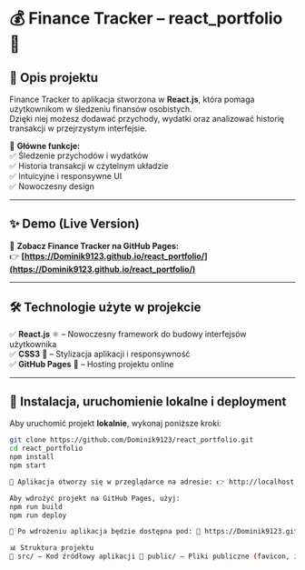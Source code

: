 # 💰 Finance Tracker – react_portfolio 🚀  

## 📌 Opis projektu  
Finance Tracker to aplikacja stworzona w **React.js**, która pomaga użytkownikom w śledzeniu finansów osobistych.  
Dzięki niej możesz dodawać przychody, wydatki oraz analizować historię transakcji w przejrzystym interfejsie.  

🔹 **Główne funkcje:**  
✅ Śledzenie przychodów i wydatków  
✅ Historia transakcji w czytelnym układzie  
✅ Intuicyjne i responsywne UI  
✅ Nowoczesny design  

---

## ✨ Demo (Live Version)  
🔗 **Zobacz Finance Tracker na GitHub Pages:**  
👉 **[https://Dominik9123.github.io/react_portfolio/](https://Dominik9123.github.io/react_portfolio/)**  

---

## 🛠 Technologie użyte w projekcie  
✅ **React.js** ⚛️ – Nowoczesny framework do budowy interfejsów użytkownika  
✅ **CSS3** 🎨 – Stylizacja aplikacji i responsywność  
✅ **GitHub Pages** 🚀 – Hosting projektu online  

---

## 📄 Instalacja, uruchomienie lokalne i deployment  

Aby uruchomić projekt **lokalnie**, wykonaj poniższe kroki:  

```bash
git clone https://github.com/Dominik9123/react_portfolio.git
cd react_portfolio
npm install
npm start

📌 Aplikacja otworzy się w przeglądarce na adresie: 👉 http://localhost:3000/

Aby wdrożyć projekt na GitHub Pages, użyj:
npm run build
npm run deploy

📌 Po wdrożeniu aplikacja będzie dostępna pod: 🔗 https://Dominik9123.github.io/react_portfolio/

📊 Struktura projektu
📂 src/ – Kod źródłowy aplikacji 📂 public/ – Pliki publiczne (favicon, index.html) 📂 components/ – Komponenty React 📂 styles/ – Pliki CSS 📂 utils/ – Funkcje pomocnicze
